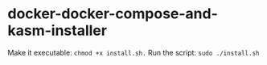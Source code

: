 # docker-docker-compose-and-kasm-installer

Make it executable: ```chmod +x install.sh.```
Run the script: ```sudo ./install.sh```

